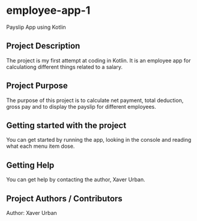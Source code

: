 # employee-app-1
Payslip App using Kotlin


## Project Description
The project is my first attempt at coding in Kotlin.
It is an employee app for calculationg different things related to a salary.

## Project Purpose
The purpose of this project is to calculate net payment, total deduction, 
gross pay and to display the payslip for different employees.

## Getting started with the project
You can get started by running the app, looking in the console 
and reading what each menu item dose.

## Getting Help
You can get help by contacting the author, Xaver Urban.

## Project Authors / Contributors 
Author: Xaver Urban
